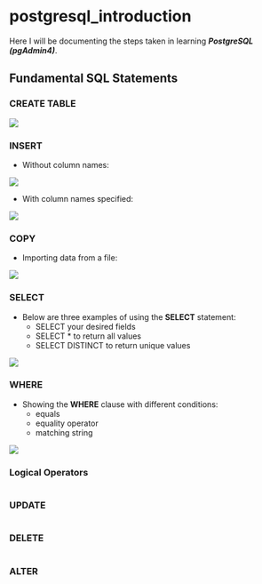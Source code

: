 # postgresql_introduction

Here I will be documenting the steps taken in learning ***PostgreSQL (pgAdmin4)***.

## Fundamental SQL Statements

### CREATE TABLE

![](https://github.com/latiful-hassan/postgresql_introduction/blob/main/postgresql_introduction_screenshots/psql_create_table_query.png)

### INSERT

- Without column names:

![](https://github.com/latiful-hassan/postgresql_introduction/blob/main/postgresql_introduction_screenshots/psql_insert_query.png)

- With column names specified:

![](https://github.com/latiful-hassan/postgresql_introduction/blob/main/postgresql_introduction_screenshots/psql_insert_query_column_names.png)

### COPY

- Importing data from a file:

![](https://github.com/latiful-hassan/postgresql_introduction/blob/main/postgresql_introduction_screenshots/psql_copy_query.png)

### SELECT

- Below are three examples of using the **SELECT** statement:
  * SELECT your desired fields
  * SELECT * to return all values
  * SELECT DISTINCT to return unique values

![](https://github.com/latiful-hassan/postgresql_introduction/blob/main/postgresql_introduction_screenshots/psql_select_query.png)

### WHERE

- Showing the **WHERE** clause with different conditions:
  * equals
  * equality operator
  * matching string

![](https://github.com/latiful-hassan/postgresql_introduction/blob/main/postgresql_introduction_screenshots/psql_where_query.png)

### Logical Operators

![]()

### UPDATE

![]()

### DELETE

![]()

### ALTER

![]()
